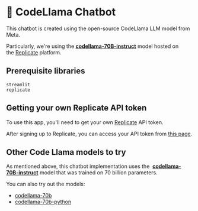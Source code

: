# 🦙 CodeLlama Chatbot

This chatbot is created using the open-source CodeLlama LLM model from Meta.

Particularly, we're using the [**codellama-70B-instruct**](https://replicate.com/meta/codellama-70b-instruct) model hosted on the [Replicate](https://replicate.com/) platform.

## Prerequisite libraries

```
streamlit
replicate
```

## Getting your own Replicate API token

To use this app, you'll need to get your own [Replicate](https://replicate.com/) API token.

After signing up to Replicate, you can access your API token from [this page](https://replicate.com/account/api-tokens).

## Other Code Llama models to try

As mentioned above, this chatbot implementation uses the  [**codellama-70B-instruct**](https://replicate.com/meta/codellama-70b-instruct) model that was trained on 70 billion parameters.

You can also try out the models:

- [codellama-70b](https://replicate.com/meta/codellama-70b)
- [codellama-70b-python](https://replicate.com/meta/codellama-70b-python)
